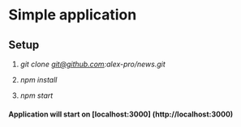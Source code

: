 # **Simple application**

## **Setup**

  1. *git clone git@github.com:alex-pro/news.git*

  2. *npm install*

  3. *npm start*

#### Application will start on **[localhost:3000] (http://localhost:3000)**
